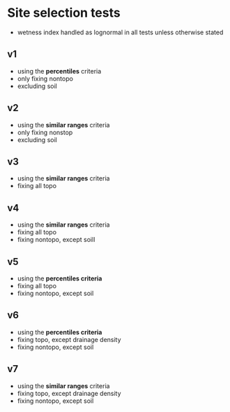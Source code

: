 # Site selection tests

- wetness index handled as lognormal in all tests unless otherwise stated

## v1

- using the **percentiles** criteria
- only fixing nontopo
- excluding soil

## v2

- using the **similar ranges** criteria
- only fixing nonstop
- excluding soil

## v3

- using the **similar ranges** criteria
- fixing all topo

## v4

- using the **similar ranges** criteria
- fixing all topo
- fixing nontopo, except soill
## v5

- using the **percentiles criteria**
- fixing all topo
- fixing nontopo, except soil

## v6

- using the **percentiles criteria**
- fixing topo, except drainage density
- fixing nontopo, except soil 

## v7

- using the **similar ranges** criteria
- fixing topo, except drainage density
- fixing nontopo, except soil

